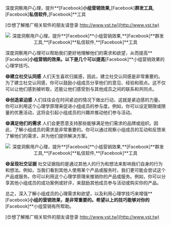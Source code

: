 深度洞察用户心理，提升**[Facebook]**小组营销效果,**[Facebook]**群发工具,**[Facebook]**私信软件,**[Facebook]**工具

[😍想了解推广相关软件的朋友请登录 http://www.vst.tw](http://www.vst.tw)

 <center><img src="https://vst.tw/MP4/tuiguang/png/8.png" alt="深度洞察用户心理，提升**[Facebook]**小组营销效果,**[Facebook]**群发工具,**[Facebook]**私信软件,**[Facebook]**工具"></center>

深度洞察用户心理可以帮助我们更好地理解他们的需求和欲望，从而提高**[Facebook]**小组营销的效果。以下是几个可以提高**[Facebook]**小组营销效果的心理学技巧。

**😄建立社交认同感**
人们天生喜欢归属感，因此，建立社交认同感是非常重要的。为了建立社交认同感，你可以鼓励小组成员分享他们的意见、经验和观点。这不仅可以让他们感到被听取，还能让他们感受到与其他成员之间的联系和共同点。

**😄创造紧迫感**
人们往往会在时间紧迫的情况下做出行动，这就是紧迫感的力量。你可以利用这个心理学原理来促进小组成员的参与度。例如，你可以设定期限或限量的优惠活动，这将会引起小组成员的兴趣并推动他们参与活动。

**😄满足他们的需求**
人们会更愿意支持那些能够满足他们需求的品牌或组织。因此，了解小组成员的需求是非常重要的。你可以通过观察小组成员的互动和反馈来了解他们的需求，并为他们提供解决方案。

 <center><img src="https://vst.tw/MP4/tuiguang/png/7.png" alt="深度洞察用户心理，提升**[Facebook]**小组营销效果,**[Facebook]**群发工具,**[Facebook]**私信软件,**[Facebook]**工具"></center>

**😄呈现社交证据**
社交证据指的是通过其他人的行为和想法来影响我们自身的行为和想法。例如，当我们看到其他人使用某个产品或服务时，我们更可能会尝试这个产品或服务。你可以利用这个心理学原理来推销你的产品或服务。例如，你可以分享其他小组成员的成功案例或好评，来鼓励其他成员参与活动或购买你的产品。

总之，深入了解小组成员的心理需求和欲望，以及利用心理学技巧来增强**[Facebook]**小组的营销效果，是非常重要的。希望以上的技巧能够对你的**[Facebook]**小组营销有所帮助。

[😍想了解推广相关软件的朋友请登录 http://www.vst.tw](http://www.vst.tw)



